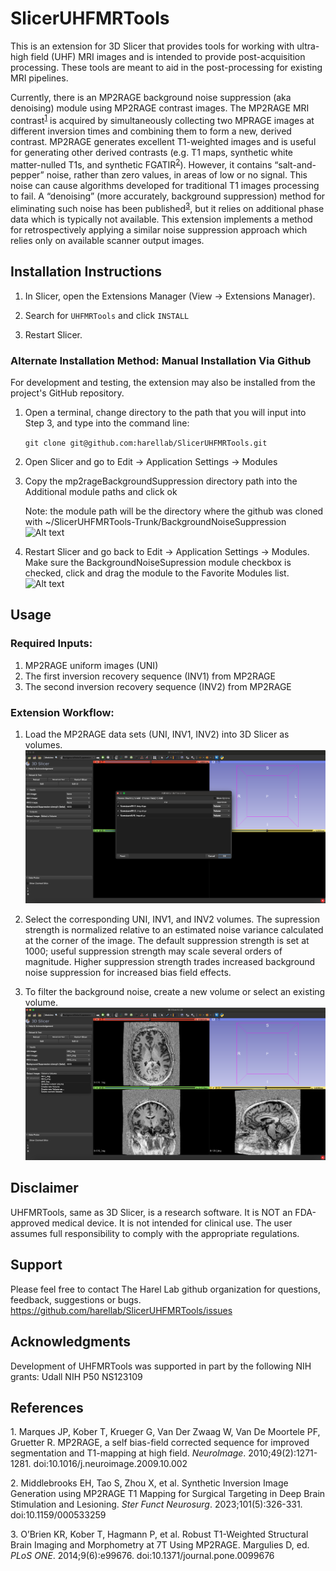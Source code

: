 # SlicerUHFMRTools

This is an extension for 3D Slicer that provides tools for working with ultra-high field (UHF) MRI images and is intended to provide post-acquisition processing.  These tools are meant to aid in the post-processing for existing MRI pipelines.

Currently, there is an MP2RAGE background noise suppression (aka denoising) module using MP2RAGE contrast images. The MP2RAGE MRI contrast<sup>[1](#1)</sup> is acquired by simultaneously collecting two MPRAGE images at different inversion times and combining them to form a new, derived contrast. MP2RAGE generates excellent T1-weighted images and is useful for generating other derived contrasts (e.g. T1 maps, synthetic white matter-nulled T1s, and synthetic FGATIR<sup>[2](#2)</sup>). However, it contains “salt-and-pepper” noise, rather than zero values, in areas of low or no signal. This noise can cause algorithms developed for traditional T1 images processing to fail. A “denoising” (more accurately, background suppression) method for eliminating such noise has been published<sup>[3](#3)</sup>, but it relies on additional phase data which is typically not available. This extension implements a method for retrospectively applying a similar noise suppression approach which relies only on available scanner output images.

## Installation Instructions
1. In Slicer, open the Extensions Manager 
(View &rarr; Extensions Manager).

2. Search for `UHFMRTools` and click `INSTALL`

3. Restart Slicer.


### Alternate Installation Method: Manual Installation Via Github
For development and testing, the extension may also be installed from the
project's GitHub repository.

1.	Open a terminal, change directory to the path that you will input into Step 3, and type into the command line:
   
    `git clone git@github.com:harellab/SlicerUHFMRTools.git`

2.	Open Slicer and go to Edit &rarr; Application Settings &rarr; Modules
3.	Copy the mp2rageBackgroundSuppression directory path into the Additional module paths and click ok

    Note: the module path will be the directory where the github was cloned 
    with ~/SlicerUHFMRTools-Trunk/BackgroundNoiseSuppression
![Alt text](doc/AdditionalModulePaths.png)

4. Restart Slicer and go back to 
Edit &rarr; Application Settings &rarr; Modules. Make sure the BackgroundNoiseSupression module checkbox is checked, click and drag the module to the Favorite Modules list.
![Alt text](doc/FavoriteModules.png)

## Usage

### Required Inputs:
1. MP2RAGE uniform images (UNI) 
2. The first inversion recovery sequence (INV1) from MP2RAGE
3. The second inversion recovery sequence (INV2) from MP2RAGE

### Extension Workflow:
1. Load the MP2RAGE data sets (UNI, INV1, INV2) into 3D Slicer as volumes.
![Alt text](doc/ModuleWorkflow.png)

2. Select the corresponding UNI, INV1, and INV2 volumes.  The supression strength is normalized relative to an estimated noise variance calculated at the corner of the image.  The default suppression strength is set at 1000; useful suppression strength may scale several orders of magnitude.  Higher suppression strength trades increased background noise suppression for increased bias field effects.
3. To filter the background noise, create a new volume or select an existing volume.
![Alt text](doc/ModuleResult.png)


## Disclaimer

UHFMRTools, same as 3D Slicer, is a research software. It is NOT an FDA-approved medical device. It is not intended for clinical use. The user assumes full responsibility to comply with the appropriate regulations.

## Support

Please feel free to contact The Harel Lab github organization for questions, feedback, suggestions or bugs. https://github.com/harellab/SlicerUHFMRTools/issues

## Acknowledgments

Development of UHFMRTools was supported in part by the following NIH grants:
Udall NIH P50 NS123109

## References
<a id="1">1.</a> Marques JP, Kober T, Krueger G, Van Der Zwaag W, Van De Moortele PF, Gruetter R. MP2RAGE, a self bias-field corrected sequence for improved segmentation and T1-mapping at high field. *NeuroImage*. 2010;49(2):1271-1281. doi:10.1016/j.neuroimage.2009.10.002

<a id="2">2.</a> Middlebrooks EH, Tao S, Zhou X, et al. Synthetic Inversion Image Generation using MP2RAGE T1 Mapping for Surgical Targeting in Deep Brain Stimulation and Lesioning. *Ster Funct Neurosurg*. 2023;101(5):326-331. doi:10.1159/000533259

<a id="3">3.</a> O’Brien KR, Kober T, Hagmann P, et al. Robust T1-Weighted Structural Brain Imaging and Morphometry at 7T Using MP2RAGE. Margulies D, ed. *PLoS ONE*. 2014;9(6):e99676. doi:10.1371/journal.pone.0099676
